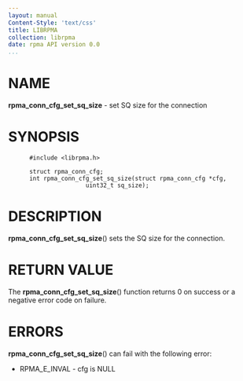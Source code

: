 ```yaml
---
layout: manual
Content-Style: 'text/css'
title: LIBRPMA
collection: librpma
date: rpma API version 0.0
...
```


[comment]: <> (SPDX-License-Identifier: BSD-3-Clause)
[comment]: <> (Copyright 2020, Intel Corporation)

NAME
====

**rpma\_conn\_cfg\_set\_sq\_size** - set SQ size for the connection

SYNOPSIS
========

          #include <librpma.h>

          struct rpma_conn_cfg;
          int rpma_conn_cfg_set_sq_size(struct rpma_conn_cfg *cfg,
                          uint32_t sq_size);

DESCRIPTION
===========

**rpma\_conn\_cfg\_set\_sq\_size**() sets the SQ size for the
connection.

RETURN VALUE
============

The **rpma\_conn\_cfg\_set\_sq\_size**() function returns 0 on success
or a negative error code on failure.

ERRORS
======

**rpma\_conn\_cfg\_set\_sq\_size**() can fail with the following error:

-   RPMA\_E\_INVAL - cfg is NULL
